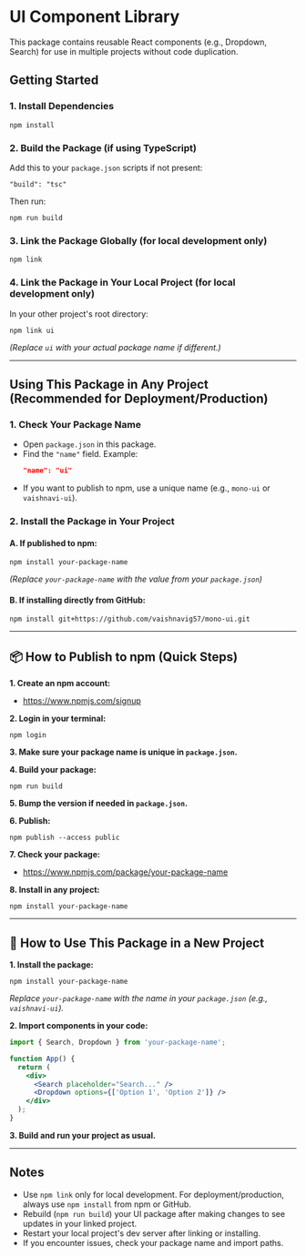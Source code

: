 # UI Component Library

This package contains reusable React components (e.g., Dropdown, Search) for use in multiple projects without code duplication.

## Getting Started

### 1. Install Dependencies

```
npm install
```

### 2. Build the Package (if using TypeScript)

Add this to your `package.json` scripts if not present:

```
"build": "tsc"
```

Then run:
```
npm run build
```

### 3. Link the Package Globally (for local development only)

```
npm link
```

### 4. Link the Package in Your Local Project (for local development only)

In your other project's root directory:

```
npm link ui
```
*(Replace `ui` with your actual package name if different.)*

---

## Using This Package in Any Project (Recommended for Deployment/Production)

### 1. Check Your Package Name
- Open `package.json` in this package.
- Find the `"name"` field. Example:
  ```json
  "name": "ui"
  ```
- If you want to publish to npm, use a unique name (e.g., `mono-ui` or `vaishnavi-ui`).

### 2. Install the Package in Your Project

#### A. If published to npm:
```
npm install your-package-name
```
*(Replace `your-package-name` with the value from your `package.json`)*

#### B. If installing directly from GitHub:
```
npm install git+https://github.com/vaishnavig57/mono-ui.git
```

---

## 📦 How to Publish to npm (Quick Steps)

**1. Create an npm account:**
- https://www.npmjs.com/signup

**2. Login in your terminal:**
```
npm login
```

**3. Make sure your package name is unique in `package.json`.**

**4. Build your package:**
```
npm run build
```

**5. Bump the version if needed in `package.json`.**

**6. Publish:**
```
npm publish --access public
```

**7. Check your package:**
- https://www.npmjs.com/package/your-package-name

**8. Install in any project:**
```
npm install your-package-name
```

---

## 🚀 How to Use This Package in a New Project

**1. Install the package:**
```
npm install your-package-name
```
_Replace `your-package-name` with the name in your `package.json` (e.g., `vaishnavi-ui`)._

**2. Import components in your code:**
```jsx
import { Search, Dropdown } from 'your-package-name';

function App() {
  return (
    <div>
      <Search placeholder="Search..." />
      <Dropdown options={['Option 1', 'Option 2']} />
    </div>
  );
}
```

**3. Build and run your project as usual.**

---

## Notes
- Use `npm link` only for local development. For deployment/production, always use `npm install` from npm or GitHub.
- Rebuild (`npm run build`) your UI package after making changes to see updates in your linked project.
- Restart your local project's dev server after linking or installing.
- If you encounter issues, check your package name and import paths. 